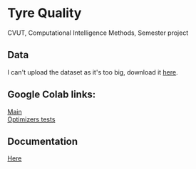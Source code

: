 # Tyre Quality
CVUT, Computational Intelligence Methods, Semester project

## Data

I can't upload the dataset as it's too big, download it [here](https://www.kaggle.com/datasets/warcoder/tyre-quality-classification).

## Google Colab links: 

[Main](https://drive.google.com/file/d/1LYnKEkm7v0qqZR5CVNUyZRK0pgxW1zq-/view?usp=share_link)<br>
[Optimizers tests](https://drive.google.com/file/d/1HZGJzk6UPbYS9JAu2qftvaB5LX3OLknO/view?usp=share_link)

## Documentation

[Here](https://github.com/Nusephived/Tyre-Quality-Classfification/blob/main/Documentation.pdf)
